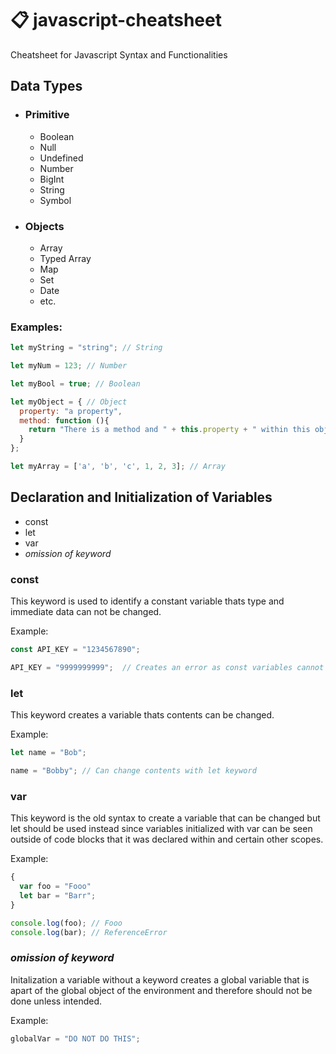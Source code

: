 # :clipboard: javascript-cheatsheet
Cheatsheet for Javascript Syntax and Functionalities

## Data Types
* ### Primitive
  * Boolean
  * Null
  * Undefined
  * Number
  * BigInt
  * String
  * Symbol
  
* ### Objects
  * Array
  * Typed Array
  * Map
  * Set
  * Date
  * etc.
  
### Examples:
```javascript
let myString = "string"; // String

let myNum = 123; // Number

let myBool = true; // Boolean

let myObject = { // Object
  property: "a property",
  method: function (){
    return "There is a method and " + this.property + " within this object.";
  }
};

let myArray = ['a', 'b', 'c', 1, 2, 3]; // Array
```
## Declaration and Initialization of Variables

* const
* let
* var
* *omission of keyword*

### const
This keyword is used to identify a constant variable thats type and immediate data can not be changed.

Example:
```javascript
const API_KEY = "1234567890";

API_KEY = "9999999999";  // Creates an error as const variables cannot change value
```

### let
This keyword creates a variable thats contents can be changed.

Example:
```javascript
let name = "Bob";

name = "Bobby"; // Can change contents with let keyword
```
### var
This keyword is the old syntax to create a variable that can be changed but let should be used instead since variables initialized with var can be seen outside of code blocks that it was declared within and certain other scopes.

Example:
```javascript
{
  var foo = "Fooo"
  let bar = "Barr";
}

console.log(foo); // Fooo
console.log(bar); // ReferenceError
```

### *omission of keyword*
Initalization a variable without a keyword creates a global variable that is apart of the global object of the environment and therefore should not be done unless intended.

Example:
```javascript
globalVar = "DO NOT DO THIS";
```
